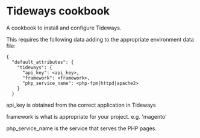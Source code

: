 # Tideways cookbook

A cookbook to install and configure Tideways.

This requires the following data adding to the appropriate environment data file:

```
{
  "default_attributes": {
    "tideways": {
      "api_key": <api_key>,
      "framework": <framework>,
      "php_service_name": <php-fpm|httpd|apache2>
    }
  }
```

api_key is obtained from the correct application in Tideways

framework is what is appropriate for your project. e.g. 'magento'

php_service_name is the service that serves the PHP pages.
